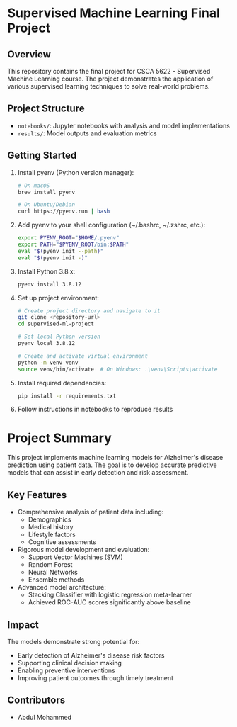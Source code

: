 # Supervised Machine Learning Final Project

## Overview
This repository contains the final project for CSCA 5622 - Supervised Machine Learning course. The project demonstrates the application of various supervised learning techniques to solve real-world problems.

## Project Structure
- `notebooks/`: Jupyter notebooks with analysis and model implementations
- `results/`: Model outputs and evaluation metrics

## Getting Started
1. Install pyenv (Python version manager):
   ```bash
   # On macOS
   brew install pyenv
   
   # On Ubuntu/Debian
   curl https://pyenv.run | bash
   ```

2. Add pyenv to your shell configuration (~/.bashrc, ~/.zshrc, etc.):
   ```bash
   export PYENV_ROOT="$HOME/.pyenv"
   export PATH="$PYENV_ROOT/bin:$PATH"
   eval "$(pyenv init --path)"
   eval "$(pyenv init -)"
   ```

3. Install Python 3.8.x:
   ```bash
   pyenv install 3.8.12
   ```

4. Set up project environment:
   ```bash
   # Create project directory and navigate to it
   git clone <repository-url>
   cd supervised-ml-project
   
   # Set local Python version
   pyenv local 3.8.12
   
   # Create and activate virtual environment
   python -m venv venv
   source venv/bin/activate  # On Windows: .\venv\Scripts\activate
   ```

5. Install required dependencies:
   ```bash
   pip install -r requirements.txt
   ```

6. Follow instructions in notebooks to reproduce results

# Project Summary
This project implements machine learning models for Alzheimer's disease prediction using patient data. The goal is to develop accurate predictive models that can assist in early detection and risk assessment.

## Key Features
- Comprehensive analysis of patient data including:
  - Demographics
  - Medical history 
  - Lifestyle factors
  - Cognitive assessments
- Rigorous model development and evaluation:
  - Support Vector Machines (SVM)
  - Random Forest
  - Neural Networks
  - Ensemble methods
- Advanced model architecture:
  - Stacking Classifier with logistic regression meta-learner
  - Achieved ROC-AUC scores significantly above baseline

## Impact
The models demonstrate strong potential for:
- Early detection of Alzheimer's disease risk factors
- Supporting clinical decision making
- Enabling preventive interventions
- Improving patient outcomes through timely treatment



## Contributors
- Abdul Mohammed
